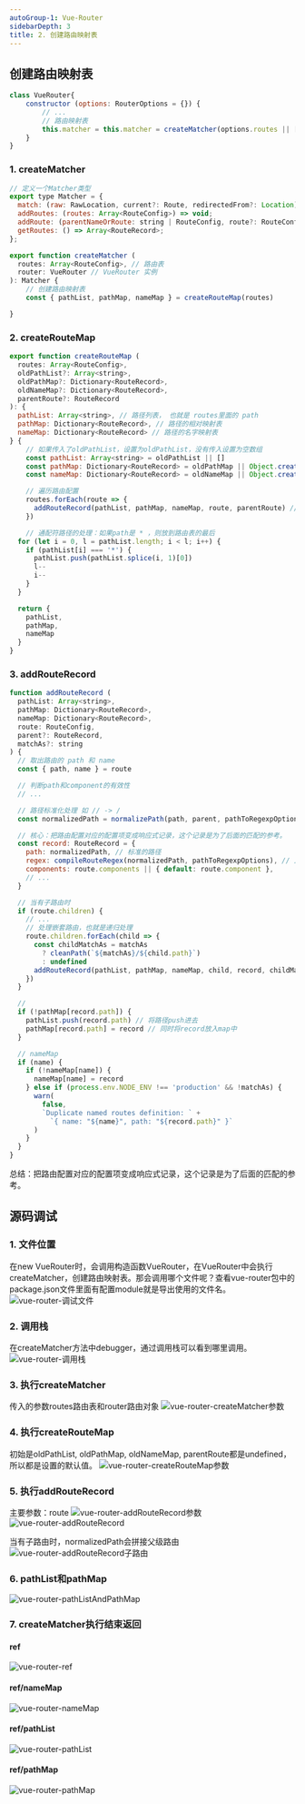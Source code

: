 ```yaml
---
autoGroup-1: Vue-Router
sidebarDepth: 3
title: 2. 创建路由映射表
---
```


## 创建路由映射表
```javascript
class VueRouter{
    constructor (options: RouterOptions = {}) {
        // ...
        // 路由映射表
        this.matcher = this.matcher = createMatcher(options.routes || [], this);
    }
}
```

### 1. createMatcher
```javascript
// 定义一个Matcher类型
export type Matcher = {
  match: (raw: RawLocation, current?: Route, redirectedFrom?: Location) => Route;
  addRoutes: (routes: Array<RouteConfig>) => void;
  addRoute: (parentNameOrRoute: string | RouteConfig, route?: RouteConfig) => void;
  getRoutes: () => Array<RouteRecord>;
};

export function createMatcher (
  routes: Array<RouteConfig>, // 路由表
  router: VueRouter // VueRouter 实例
): Matcher {
    // 创建路由映射表
    const { pathList, pathMap, nameMap } = createRouteMap(routes)

}
```

### 2. createRouteMap
```javascript
export function createRouteMap (
  routes: Array<RouteConfig>,
  oldPathList?: Array<string>,
  oldPathMap?: Dictionary<RouteRecord>,
  oldNameMap?: Dictionary<RouteRecord>,
  parentRoute?: RouteRecord
): {
  pathList: Array<string>, // 路径列表， 也就是 routes里面的 path
  pathMap: Dictionary<RouteRecord>, // 路径的相对映射表
  nameMap: Dictionary<RouteRecord> // 路径的名字映射表
} {
    // 如果传入了oldPathList，设置为oldPathList，没有传入设置为空数组
    const pathList: Array<string> = oldPathList || []
    const pathMap: Dictionary<RouteRecord> = oldPathMap || Object.create(null)
    const nameMap: Dictionary<RouteRecord> = oldNameMap || Object.create(null)

    // 遍历路由配置
    routes.forEach(route => {
      addRouteRecord(pathList, pathMap, nameMap, route, parentRoute) // 创建路由记录
    })

    // 通配符路径的处理：如果path是 * ，则放到路由表的最后
  for (let i = 0, l = pathList.length; i < l; i++) {
    if (pathList[i] === '*') {
      pathList.push(pathList.splice(i, 1)[0])
      l--
      i--
    }
  }

  return {
    pathList,
    pathMap,
    nameMap
  }
}
```

### 3. addRouteRecord
```javascript
function addRouteRecord (
  pathList: Array<string>,
  pathMap: Dictionary<RouteRecord>,
  nameMap: Dictionary<RouteRecord>,
  route: RouteConfig,
  parent?: RouteRecord,
  matchAs?: string
) {
  // 取出路由的 path 和 name
  const { path, name } = route

  // 判断path和component的有效性
  // ...

  // 路径标准化处理 如 // -> /
  const normalizedPath = normalizePath(path, parent, pathToRegexpOptions.strict)

  // 核心：把路由配置对应的配置项变成响应式记录，这个记录是为了后面的匹配的参考。
  const record: RouteRecord = {
    path: normalizedPath, // 标准的路径 
    regex: compileRouteRegex(normalizedPath, pathToRegexpOptions), // 正则表达式
    components: route.components || { default: route.component },
    // ...
  }

  // 当有子路由时
  if (route.children) {
    // ...
    // 处理嵌套路由，也就是递归处理
    route.children.forEach(child => {
      const childMatchAs = matchAs
        ? cleanPath(`${matchAs}/${child.path}`)
        : undefined
      addRouteRecord(pathList, pathMap, nameMap, child, record, childMatchAs)
    })
  }

  // 
  if (!pathMap[record.path]) {
    pathList.push(record.path) // 将路径push进去
    pathMap[record.path] = record // 同时将record放入map中
  }

  // nameMap
  if (name) {
    if (!nameMap[name]) {
      nameMap[name] = record
    } else if (process.env.NODE_ENV !== 'production' && !matchAs) {
      warn(
        false,
        `Duplicate named routes definition: ` +
          `{ name: "${name}", path: "${record.path}" }`
      )
    }
  }
}
```
总结：把路由配置对应的配置项变成响应式记录，这个记录是为了后面的匹配的参考。

## 源码调试
### 1. 文件位置
在new VueRouter时，会调用构造函数VueRouter，在VueRouter中会执行createMatcher，创建路由映射表。那会调用哪个文件呢？查看vue-router包中的package.json文件里面有配置module就是导出使用的文件名。
<img :src="$withBase('/framework/Vue-router/vue-router-调试文件.png')" alt="vue-router-调试文件" />

### 2. 调用栈
在createMatcher方法中debugger，通过调用栈可以看到哪里调用。
<img :src="$withBase('/framework/Vue-router/vue-router-调用栈.png')" alt="vue-router-调用栈" />

### 3. 执行createMatcher
传入的参数routes路由表和router路由对象
<img :src="$withBase('/framework/Vue-router/vue-router-createMatcher参数.png')" alt="vue-router-createMatcher参数" />

### 4. 执行createRouteMap
初始是oldPathList, oldPathMap, oldNameMap, parentRoute都是undefined，所以都是设置的默认值。
<img :src="$withBase('/framework/Vue-router/vue-router-createRouteMap参数.png')" alt="vue-router-createRouteMap参数" />

### 5. 执行addRouteRecord
主要参数：route
<img :src="$withBase('/framework/Vue-router/vue-router-addRouteRecord参数.png')" alt="vue-router-addRouteRecord参数" />
<img :src="$withBase('/framework/Vue-router/vue-router-addRouteRecord.png')" alt="vue-router-addRouteRecord" />  

当有子路由时，normalizedPath会拼接父级路由
<img :src="$withBase('/framework/Vue-router/vue-router-addRouteRecord子路由.png')" alt="vue-router-addRouteRecord子路由" />  


### 6. pathList和pathMap
<img :src="$withBase('/framework/Vue-router/vue-router-pathListAndPathMap.png')" alt="vue-router-pathListAndPathMap" />  

### 7. createMatcher执行结束返回
#### ref
<img :src="$withBase('/framework/Vue-router/vue-router-ref.png')" alt="vue-router-ref" />    

#### ref/nameMap
<img :src="$withBase('/framework/Vue-router/vue-router-ref-nameMap.png')" alt="vue-router-nameMap" />  

#### ref/pathList
<img :src="$withBase('/framework/Vue-router/vue-router-ref-pathList.png')" alt="vue-router-pathList" />  

#### ref/pathMap
<img :src="$withBase('/framework/Vue-router/vue-router-ref-pathMap.png')" alt="vue-router-pathMap" />  
